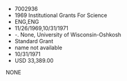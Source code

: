 * 7002936
* 1969 Institutional Grants For Science
* ENG,ENG
* 11/26/1969,10/31/1971
* -. None, University of Wisconsin-Oshkosh
* Standard Grant
*   name not available
* 10/31/1971
* USD 33,389.00

NONE